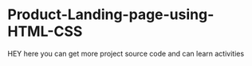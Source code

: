 # Product-Landing-page-using-HTML-CSS
HEY here you can get more project source code and can learn activities

